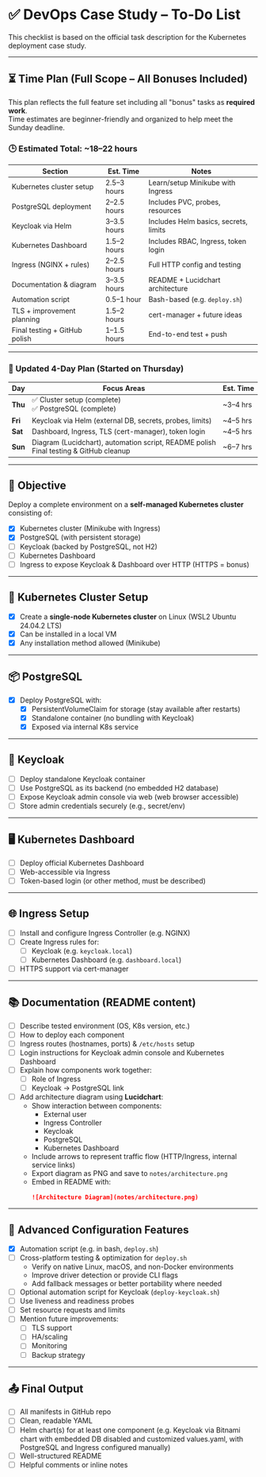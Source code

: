# ✅ DevOps Case Study – To-Do List
This checklist is based on the official task description for the Kubernetes deployment case study.

---

## ⏳ Time Plan (Full Scope – All Bonuses Included)  
This plan reflects the full feature set including all "bonus" tasks as **required work**.  
Time estimates are beginner-friendly and organized to help meet the Sunday deadline.

### 🕒 Estimated Total: **~18–22 hours**  
| Section                        | Est. Time        | Notes |
|-------------------------------|------------------|-------|
| Kubernetes cluster setup      | 2.5–3 hours      | Learn/setup Minikube with Ingress |
| PostgreSQL deployment         | 2–2.5 hours      | Includes PVC, probes, resources |
| Keycloak via Helm             | 3–3.5 hours      | Includes Helm basics, secrets, limits |
| Kubernetes Dashboard          | 1.5–2 hours      | Includes RBAC, Ingress, token login |
| Ingress (NGINX + rules)       | 2–2.5 hours      | Full HTTP config and testing |
| Documentation & diagram       | 3–3.5 hours      | README + Lucidchart architecture |
| Automation script             | 0.5–1 hour       | Bash-based (e.g. `deploy.sh`) |
| TLS + improvement planning    | 1.5–2 hours      | cert-manager + future ideas |
| Final testing + GitHub polish | 1–1.5 hours      | End-to-end test + push |

---

### 📆 Updated 4-Day Plan (Started on Thursday)  
| Day       | Focus Areas                                                    | Est. Time |
|-----------|----------------------------------------------------------------|-----------|
| **Thu**   | ✅ Cluster setup (complete) <br> ✅ PostgreSQL (complete)     | ~3–4 hrs |
| **Fri**   | Keycloak via Helm (external DB, secrets, probes, limits)       | ~4–5 hrs |
| **Sat**   | Dashboard, Ingress, TLS (cert-manager), token login            | ~4–5 hrs |
| **Sun**   | Diagram (Lucidchart), automation script, README polish <br> Final testing & GitHub cleanup | ~6–7 hrs |

---

## 🧱 Objective  
Deploy a complete environment on a **self-managed Kubernetes cluster** consisting of:

- [x] Kubernetes cluster (Minikube with Ingress)
- [x] PostgreSQL (with persistent storage)
- [ ] Keycloak (backed by PostgreSQL, not H2)
- [ ] Kubernetes Dashboard
- [ ] Ingress to expose Keycloak & Dashboard over HTTP (HTTPS = bonus)

---

## 🔧 Kubernetes Cluster Setup  
- [x] Create a **single-node Kubernetes cluster** on Linux (WSL2 Ubuntu 24.04.2 LTS)
- [x] Can be installed in a local VM
- [x] Any installation method allowed (Minikube)

---

## 📦 PostgreSQL  
- [x] Deploy PostgreSQL with:
  - [x] PersistentVolumeClaim for storage (stay available after restarts)
  - [x] Standalone container (no bundling with Keycloak)
  - [x] Exposed via internal K8s service

---

## 🧩 Keycloak  
- [ ] Deploy standalone Keycloak container
- [ ] Use PostgreSQL as its backend (no embedded H2 database)
- [ ] Expose Keycloak admin console via web (web browser accessible)
- [ ] Store admin credentials securely (e.g., secret/env)

---

## 🖥️ Kubernetes Dashboard  
- [ ] Deploy official Kubernetes Dashboard
- [ ] Web-accessible via Ingress
- [ ] Token-based login (or other method, must be described)

---

## 🌐 Ingress Setup  
- [ ] Install and configure Ingress Controller (e.g. NGINX)
- [ ] Create Ingress rules for:
  - [ ] Keycloak (e.g. `keycloak.local`)
  - [ ] Kubernetes Dashboard (e.g. `dashboard.local`)
- [ ] HTTPS support via cert-manager

---

## 📚 Documentation (README content)
- [ ] Describe tested environment (OS, K8s version, etc.)
- [ ] How to deploy each component
- [ ] Ingress routes (hostnames, ports) & `/etc/hosts` setup
- [ ] Login instructions for Keycloak admin console and Kubernetes Dashboard
- [ ] Explain how components work together:
  - [ ] Role of Ingress
  - [ ] Keycloak → PostgreSQL link
- [ ] Add architecture diagram using **Lucidchart**:
  - Show interaction between components:
    - External user
    - Ingress Controller
    - Keycloak
    - PostgreSQL
    - Kubernetes Dashboard
  - Include arrows to represent traffic flow (HTTP/Ingress, internal service links)
  - Export diagram as PNG and save to `notes/architecture.png`
  - Embed in README with:
    ```md
    ![Architecture Diagram](notes/architecture.png)
    ```

---

## 🔧 Advanced Configuration Features
- [x] Automation script (e.g. in bash, `deploy.sh`)
- [ ] Cross-platform testing & optimization for `deploy.sh`  
  - Verify on native Linux, macOS, and non-Docker environments  
  - Improve driver detection or provide CLI flags  
  - Add fallback messages or better portability where needed
- [ ] Optional automation script for Keycloak (`deploy-keycloak.sh`)
- [ ] Use liveness and readiness probes
- [ ] Set resource requests and limits
- [ ] Mention future improvements:
  - [ ] TLS support
  - [ ] HA/scaling
  - [ ] Monitoring
  - [ ] Backup strategy

---

## 📤 Final Output
- [ ] All manifests in GitHub repo
- [ ] Clean, readable YAML
- [ ] Helm chart(s) for at least one component (e.g. Keycloak via Bitnami chart with embedded DB disabled and customized values.yaml, with PostgreSQL and Ingress configured manually)
- [ ] Well-structured README
- [ ] Helpful comments or inline notes